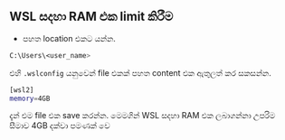 ## WSL සදහා RAM එක limit කිරීම

- පහත location එකට යන්න.
```bash
C:\Users\<user_name>
```
එහි `.wslconfig` යනුවෙන් file එකක් පහත content එක ඇතුලත් කර සකසන්න.
```bash
[wsl2]
memory=4GB
```
දැන් එම file එක save කරන්න.
මෙමගින් WSL සදහා RAM එක ලබාගන්නා උපරිම සීමාව 4GB දක්වා පමණක් වෙ
